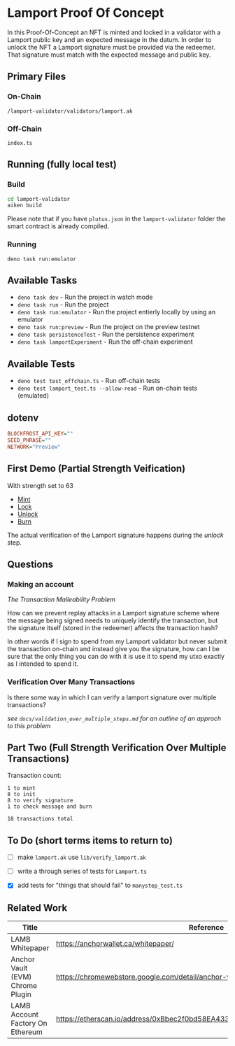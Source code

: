# Lamport Proof Of Concept

In this Proof-Of-Concept an NFT is minted and locked in a validator with a Lamport public key and an expected message in the datum. In order to unlock the NFT a Lamport signature must be provided via the redeemer. That signature must match with the expected message and public key. 

## Primary Files

### On-Chain

`/lamport-validator/validators/lamport.ak`

### Off-Chain

`index.ts`

## Running (fully local test)

### Build

```bash
cd lamport-validator
aiken build
```
Please note that if you have `plutus.json` in the `lamport-validator` folder the smart contract is already compiled. 

### Running

    deno task run:emulator

## Available Tasks

- `deno task dev` - Run the project in watch mode
- `deno task run` - Run the project
- `deno task run:emulator` - Run the project entierly locally by using an emulator
- `deno task run:preview` - Run the project on the preview testnet
- `deno task persistenceTest` - Run the persistence experiment
- `deno task lamportExperiment` - Run the off-chain experiment

## Available Tests
- `deno test test_offchain.ts` - Run off-chain tests
- `deno test lamport_test.ts --allow-read` - Run on-chain tests (emulated)

## dotenv

```ini
BLOCKFROST_API_KEY=""
SEED_PHRASE=""
NETWORK="Preview"
```

## First Demo (Partial Strength Veification)

With strength set to 63

- [Mint](https://preview.cardanoscan.io/transaction/8122fbe51d5826ee3a48147ff628cdd01be6923d5f4b3584f3f5a45a595177b0)
- [Lock](https://preview.cardanoscan.io/transaction/3857202173e57f1e4a17f79aae7a441d11638ad4e4d9f0fd303b685c80ce6766)
- [Unlock](https://preview.cardanoscan.io/transaction/eb5f4c1350987fc15d9fad530c659fee952f5d67dd6664796684ef96773bc84b)
- [Burn](https://preview.cardanoscan.io/transaction/a3da7cab90612c546fd36687237354fa83946d989ccb402f4c7c697d6d3bfccb)

The actual verification of the Lamport signature happens during the *unlock* step.



## Questions

### Making an account

*The Transaction Malleability Problem*

How can we prevent replay attacks in a Lamport signature scheme where the message being signed needs to uniquely identify the transaction, but the signature itself (stored in the redeemer) affects the transaction hash?

In other words if I sign to spend from my Lamport validator but never submit the transaction on-chain and instead give you the signature, how can I be sure that the only thing you can do with it is use it to spend my utxo exactly as I intended to spend it. 


### Verification Over Many Transactions

Is there some way in which I can verify a lamport signature over multiple transactions?

*see `docs/validation_over_multiple_steps.md` for an outline of an approch to this problem*

## Part Two (Full Strength Verification Over Multiple Transactions) 

Transaction count: 

    1 to mint
    8 to init
    8 to verify signature
    1 to check message and burn

    18 transactions total


## To Do (short terms items to return to)

- [ ] make `lamport.ak` use `lib/verify_lamport.ak`
- [ ] write a through series of tests for `Lamport.ts`
- [x] add tests for "things that should fail" to `manystep_test.ts`



## Related Work

| Title                               | Reference                             |
| ----------------------------------- | ------------------------------------- | 
| LAMB Whitepaper                     | https://anchorwallet.ca/whitepaper/   |
| Anchor Vault (EVM) Chrome Plugin    | https://chromewebstore.google.com/detail/anchor-vault/omifklijimcjhfiojhodcnfihkljeali |
| LAMB Account Factory On Ethereum    | https://etherscan.io/address/0xBbec2f0bd58EA433BB38ac8ed699DED914087D6f#code           |



